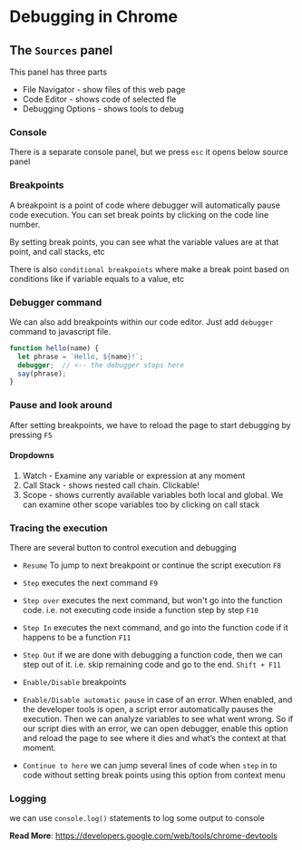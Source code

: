 # Debugging in Chrome

## The `Sources` panel
This panel has three parts
* File Navigator - show files of this web page
* Code Editor - shows code of selected fle
* Debugging Options - shows tools to debug

### Console
There is a separate console panel, but we press `esc` it opens below source panel

### Breakpoints
A breakpoint is a point of code where debugger will automatically pause code execution. You can set break points by clicking on the code line number.

By setting break points, you can see what the variable values are at that point, and call stacks, etc

There is also `conditional breakpoints` where make a break point based on conditions like if variable equals to a value, etc

### Debugger command
We can also add breakpoints within our code editor. Just add `debugger` command to javascript file.
```js
function hello(name) {
  let phrase = `Hello, ${name}!`;
  debugger;  // <-- the debugger stops here
  say(phrase);
}
```

### Pause and look around
After setting breakpoints, we have to reload the page to start debugging by pressing `F5`

#### Dropdowns
1. Watch - Examine any variable or expression at any moment
2. Call Stack - shows nested call chain. Clickable!
3. Scope - shows currently available variables both local and global. We can examine other scope variables too by clicking on call stack


### Tracing the execution
There are several button to control execution and debugging

- `Resume` To jump to next breakpoint or continue the script execution `F8`

- `Step` executes the next command `F9`

- `Step over` executes the next command, but won't go into the function code. i.e. not executing code inside a function step by step `F10`

- `Step In` executes the next command, and go into the function code if it happens to be a function `F11`

- `Step Out` if we are done with debugging a function code, then we can step out of it. i.e. skip remaining code and go to the end. `Shift + F11`

- `Enable/Disable` breakpoints

- `Enable/Disable automatic pause` in case of an error. When enabled, and the developer tools is open, a script error automatically pauses the execution. Then we can analyze variables to see what went wrong. So if our script dies with an error, we can open debugger, enable this option and reload the page to see where it dies and what’s the context at that moment.

- `Continue to here` we can jump several lines of code when `step` in to code without setting break points using this option from context menu

### Logging
we can use `console.log()` statements to log some output to console 

**Read More**: https://developers.google.com/web/tools/chrome-devtools